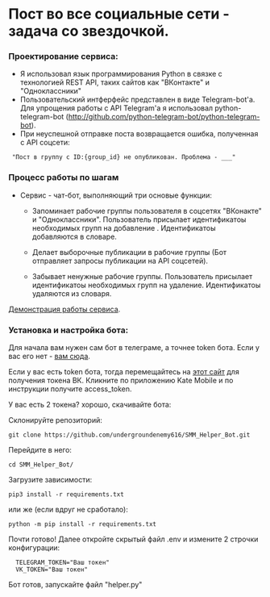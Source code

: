 # Пост во все социальные сети - задача со звездочкой.
### Проектирование сервиса:
   * Я использовал язык программирования Python в связке с технологией REST API, таких сайтов как "ВКонтакте" и "Одноклассники"
   * Пользовательский интферфейс представлен в виде Telegram-bot'а. Для упрощения работы с API Telegram'а я использовал python-telegram-bot (<http://github.com/python-telegram-bot/python-telegram-bot>).
   * При неуспешной отправке поста возвращается ошибка, полученная с API соцсети:
   ```
    "Пост в группу с ID:{group_id} не опубликован. Проблема - ___"
   ```
### Процесс работы по шагам
* Сервис - чат-бот, выполняющий три основые функции:
  * Запоминает рабочие группы пользователя в соцсетях "ВКонакте" и "Одноклассники". Пользователь присылает идентификатоы необходимых групп на добавление . Идентификатоы добавляются в словаре.
  
  * Делает выборочные публикации в рабочие группы (Бот отправляет запросы публикации на API соцсетей).
  
  * Забывает ненужные рабочие группы. Пользователь присылает идентификатоы необходимых групп на удаление. Идентификатоы удаляются из словаря.
  
[Демонстрация работы сервиса](https://yadi.sk/i/PRVsd3O5BgomIw).

### Установка и настройка бота:
Для начала вам нужен сам бот в телеграме, а точнее token бота. Если у вас его нет - [вам сюда](https://core.telegram.org/bots).

Если у вас есть token бота, тогда перемещайтесь на [этот сайт](https://vkhost.github.io) для получения токена ВК. Кликните по приложению Kate Mobile и по инструкции получите access_token.

У вас есть 2 токена? хорошо, скачивайте бота:

Склонируйте репозиторий:
```
git clone https://github.com/undergroundenemy616/SMM_Helper_Bot.git
```
Перейдите в него:
```
cd SMM_Helper_Bot/
```
Загрузите зависимости:
```
pip3 install -r requirements.txt
```
или же (если вдруг не сработало): 
```
python -m pip install -r requirements.txt
```
Почти готово! Далее откройте скрытый файл .env и измените 2 строчки конфигурации:
```
  TELEGRAM_TOKEN="Ваш токен"
  VK_TOKEN="Ваш токен"
```

Бот готов, запускайте файл "helper.py"
